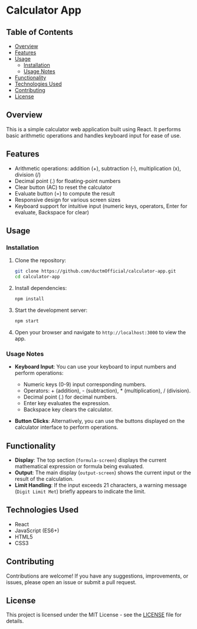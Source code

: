 # Calculator App

## Table of Contents

- [Overview](#overview)
- [Features](#features)
- [Usage](#usage)
  - [Installation](#installation)
  - [Usage Notes](#usage-notes)
- [Functionality](#functionality)
- [Technologies Used](#technologies-used)
- [Contributing](#contributing)
- [License](#license)

## Overview

This is a simple calculator web application built using React. It performs basic arithmetic operations and handles keyboard input for ease of use.

## Features

- Arithmetic operations: addition (+), subtraction (‑), multiplication (x), division (/)
- Decimal point (.) for floating-point numbers
- Clear button (AC) to reset the calculator
- Evaluate button (=) to compute the result
- Responsive design for various screen sizes
- Keyboard support for intuitive input (numeric keys, operators, Enter for evaluate, Backspace for clear)

## Usage

### Installation

1. Clone the repository:

   ```bash
   git clone https://github.com/ductmOfficial/calculator-app.git
   cd calculator-app
   ```

2. Install dependencies:

   ```bash
   npm install
   ```

3. Start the development server:

   ```bash
   npm start
   ```

4. Open your browser and navigate to `http://localhost:3000` to view the app.

### Usage Notes

- **Keyboard Input**: You can use your keyboard to input numbers and perform operations:
  - Numeric keys (0-9) input corresponding numbers.
  - Operators: + (addition), - (subtraction), * (multiplication), / (division).
  - Decimal point (.) for decimal numbers.
  - Enter key evaluates the expression.
  - Backspace key clears the calculator.

- **Button Clicks**: Alternatively, you can use the buttons displayed on the calculator interface to perform operations.

## Functionality

- **Display**: The top section (`formula-screen`) displays the current mathematical expression or formula being evaluated.
- **Output**: The main display (`output-screen`) shows the current input or the result of the calculation.
- **Limit Handling**: If the input exceeds 21 characters, a warning message (`Digit Limit Met`) briefly appears to indicate the limit.

## Technologies Used

- React
- JavaScript (ES6+)
- HTML5
- CSS3

## Contributing

Contributions are welcome! If you have any suggestions, improvements, or issues, please open an issue or submit a pull request.

## License

This project is licensed under the MIT License - see the [LICENSE](LICENSE) file for details.
